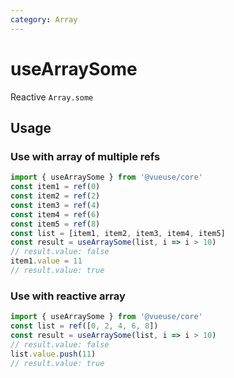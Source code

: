 ```yaml
---
category: Array
---
```


# useArraySome

Reactive `Array.some`

## Usage

### Use with array of multiple refs

```js
import { useArraySome } from '@vueuse/core'
const item1 = ref(0)
const item2 = ref(2)
const item3 = ref(4)
const item4 = ref(6)
const item5 = ref(8)
const list = [item1, item2, item3, item4, item5]
const result = useArraySome(list, i => i > 10)
// result.value: false
item1.value = 11
// result.value: true
```

### Use with reactive array

```js
import { useArraySome } from '@vueuse/core'
const list = ref([0, 2, 4, 6, 8])
const result = useArraySome(list, i => i > 10)
// result.value: false
list.value.push(11)
// result.value: true
```
